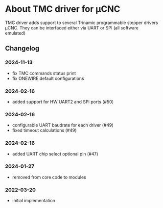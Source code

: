 # About TMC driver for µCNC

TMC driver adds support to several Trinamic programmable stepper drivers µCNC.
They can be interfaced either via UART or SPI (all software emulated)

## Changelog

### 2024-11-13

- fix TMC commands status print
- fix ONEWIRE default configurations

### 2024-02-16

- added support for HW UART2 and SPI ports (#50)

### 2024-02-16

- configurable UART baudrate for each driver (#49)
- fixed timeout calculations (#49)

### 2024-02-16

- added UART chip select optional pin (#47)

### 2024-01-27

- removed from core code to modules

### 2022-03-20

- initial implementation
